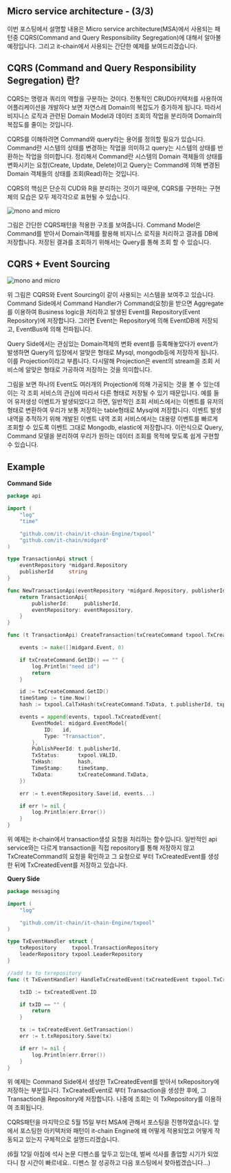 ## Micro service architecture - (3/3)

이번 포스팅에서 설명할 내용은 Micro service architecture(MSA)에서 사용되는 패턴중 CQRS(Command and Query Responsibility Segregation)에 대해서 알아볼 예정입니다. 그리고 it-chain에서 사용되는 간단한 예제를 보여드리겠습니다.



## CQRS (Command and Query Responsibility Segregation) 란?

CQRS는 명령과 쿼리의 역할을 구분하는 것이다. 전통적인 CRUD아키텍처를 사용하여 어플리케이션을 개발하다 보면 자연스레 Domain의 복잡도가 증가하게 됩니다. 따라서 비지니스 로직과 관련된 Domain Model과 데이터 조회의 작업을 분리하여 Domain의 복잡도를 줄이는 것입니다.

CQRS를 이해하려면 Command와 query라는 용어를 정의할 필요가 있습니다. Command란 시스템의 상태를 변경하는 작업을 의미하고 query는 시스템의 상태를 반환하는 작업을 의미합니다. 정리해서 Command란 시스템의 Domain 객체들의 상태를 변화시키는 요청(Create, Update, Delete)이고 Query는 Command에 의해 변경된 Domain 객체들의 상태를 조회(Read)하는 것입니다.

CQRS의 핵심은 단순히 CUD와 R을 분리하는 것이기 때문에, CQRS를 구현하는 구현체의 모습은 모두 제각각으로 표현될 수 있습니다. 



![mono and micro](https://ravendb.net/RavenFS/GetImage?filePath=/docs/articles/articles/cqrs-and-event-sourcing-made-easy-with-ravendb/cqrs1.jpg)



그림은 간단한 CQRS패턴을 적용한 구조를 보여줍니다. Command Model은 Command를 받아서 Domain객체를 활용해 비지니스 로직을 처리하고 결과를 DB에 저장합니다. 저장된 결과를 조회하기 위해서는 Query를 통해 조회 할 수 있습니다.



## CQRS + Event Sourcing

![mono and micro](https://cdn-images-1.medium.com/max/1600/1*oCdpBemlRxTZxrK6XD0l8w.jpeg)



위 그림은 CQRS와 Event Sourcing이 같이 사용되는 시스템을 보여주고 있습니다. Command Side에서 Command Handler가 Command(요청)을 받으면 Aggregate를 이용하여 Business logic을 처리하고 발생된 Event를 Repository(Event Repository)에 저장합니다. 그러면 Event는 Repository에 의해 EventDB에 저장되고, EventBus에 의해 전파됩니다.

Query Side에서는 관심있는 Domain객체의 변화 event를 등록해놓았다가 event가 발생하면 Query의 입장에서 알맞은 형태로 Mysql, mongodb등에 저장하게 됩니다. 이를 Projection이라고 부릅니다. 다시말해 Projection은 event의 stream을 조회 서비스에 알맞은 형태로 가공하여 저장하는 것을 의미합니다. 

그림을 보면 하나의 Event도 여러개의 Projection에 의해 가공되는 것을 볼 수 있는데 이는 각 조회 서비스의 관심에 따라서 다른 형태로 저장될 수 있기 때문입니다. 예를 들어 유저생성 이벤트가 발생되었다고 하면, 일반적인 조회 서비스에서는 이벤트를 유저의 형태로 변환하여 우리가 보통 저장하는 table형태로 Mysql에 저장합니다. 이벤트 발생 내역을 추적하기 위해 개발된 이벤트 내역 조회 서비스에서는 대용량 이벤트를 빠르게 조회할 수 있도록 이벤트 그대로 Mongodb, elastic에 저장합니다. 이런식으로 Query, Command 모델을 분리하여 우리가 원하는 데이터 조회를 목적에 맞도록 쉽게 구현할 수 있습니다.



## Example

**Command Side**

```Go
package api

import (
	"log"
	"time"

	"github.com/it-chain/it-chain-Engine/txpool"
	"github.com/it-chain/midgard"
)

type TransactionApi struct {
	eventRepository *midgard.Repository
	publisherId     string
}

func NewTransactionApi(eventRepository *midgard.Repository, publisherId string) TransactionApi {
	return TransactionApi{
		publisherId:     publisherId,
		eventRepository: eventRepository,
	}
}

func (t TransactionApi) CreateTransaction(txCreateCommand txpool.TxCreateCommand) {

	events := make([]midgard.Event, 0)

	if txCreateCommand.GetID() == "" {
		log.Println("need id")
		return
	}

	id := txCreateCommand.GetID()
	timeStamp := time.Now()
	hash := txpool.CalTxHash(txCreateCommand.TxData, t.publisherId, txpool.TransactionId(id), timeStamp)

	events = append(events, txpool.TxCreatedEvent{
		EventModel: midgard.EventModel{
			ID:   id,
			Type: "Transaction",
		},
		PublishPeerId: t.publisherId,
		TxStatus:      txpool.VALID,
		TxHash:        hash,
		TimeStamp:     timeStamp,
		TxData:        txCreateCommand.TxData,
	})

	err := t.eventRepository.Save(id, events...)

	if err != nil {
		log.Println(err.Error())
	}
}
```

위 예제는 it-chain에서 transaction생성 요청을 처리하는 함수입니다. 일반적인 api service와는 다르게 transaction을 직접 repository를 통해 저장하지 않고 TxCreateCommand의 요청을 확인하고 그 요청으로 부터 TxCreatedEvent를 생성한 뒤에 TxCreatedEvent를 저장하고 있습니다.



**Query Side**

```Go
package messaging

import (
	"log"

	"github.com/it-chain/it-chain-Engine/txpool"
)

type TxEventHandler struct {
	txRepository     txpool.TransactionRepository
	leaderRepository txpool.LeaderRepository
}

//add tx to txrepository
func (t TxEventHandler) HandleTxCreatedEvent(txCreatedEvent txpool.TxCreatedEvent) {

	txID := txCreatedEvent.ID

	if txID == "" {
		return
	}

	tx := txCreatedEvent.GetTransaction()
	err := t.txRepository.Save(tx)

	if err != nil {
		log.Println(err.Error())
	}
}
```

위 예제는 Command Side에서 생성한 TxCreatedEvent를 받아서 txRepository에 저장하는 부분입니다. TxCreatedEvent로 부터 Transaction을 생성한 후에, 그 Transaction을 Repository에 저장합니다. 나중에 조회는 이 TxRepository를 이용하여 조회됩니다.



CQRS패턴을 마지막으로 5월 15일 부터 MSA에 관해서 포스팅을 진행하였습니다. 앞에서 포스팅한 아키텍처와 패턴이 it-chain Engine에 왜 어떻게 적용되었고 어떻게 작동되고 있는지 구체적으로 설명드리겠습니다. 

(6월 12일 아침에 석사 논문 디펜스를 앞두고 있는데, 벌써 석사를 졸업할 시기가 되었다니 참 시간이 빠르네요.. 디펜스 잘 성공하고 다음 포스팅에서 찾아뵙겠습니다...)